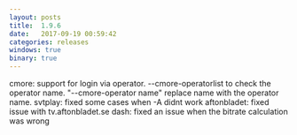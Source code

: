 ```yaml
---
layout: posts
title:  1.9.6
date:   2017-09-19 00:59:42
categories: releases
windows: true
binary: true
---
```


cmore: support for login via operator. --cmore-operatorlist to check the operator name.  "--cmore-operator name" replace name with the operator name.
svtplay: fixed some cases when -A didnt work
aftonbladet: fixed issue with tv.aftonbladet.se
dash: fixed an issue when the bitrate calculation was wrong
